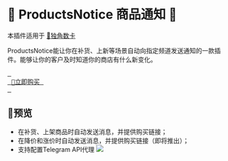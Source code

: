 # :tada: **ProductsNotice 商品通知** :tada:

本插件适用于 [🦄独角数卡](https://github.com/assimon/dujiaoka)

ProductsNotice能让你在补货、上新等场景自动向指定频道发送通知的一款插件。能够让你的客户及时知道你的商店有什么新变化。

[<kbd> <br> :shopping_cart:立即购买 <br> </kbd>][buy]


## :eyes:预览
* 在补货、上架商品时自动发送消息，并提供购买链接；
* 在降价和涨价时自动发送消息，并提供购买链接（即将推出）；
* 支持配置Telegram API代理
![](https://statict.cn/store/uploads/tinymce/images/c4ac32dc71c97586e3351f429ab827ed63f8ca46b906d.png)

[buy]: https://buy.2m.pub/14
